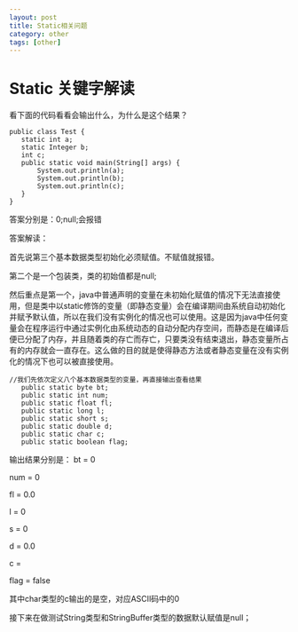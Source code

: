 ```yaml
---
layout: post
title: Static相关问题
category: other
tags: [other]
---
```

# Static 关键字解读
 
 看下面的代码看看会输出什么，为什么是这个结果？

 ```
public class Test {
	static int a;
	static Integer b;
	int c;
	public static void main(String[] args) {
		System.out.println(a);
		System.out.println(b);
		System.out.println(c);
	}
}
 ```

 答案分别是：0;null;会报错

 答案解读：
 
 首先说第三个基本数据类型初始化必须赋值。不赋值就报错。
 
 第二个是一个包装类，类的初始值都是null;
 
 然后重点是第一个，java中普通声明的变量在未初始化赋值的情况下无法直接使用，但是类中以static修饰的变量（即静态变量）会在编译期间由系统自动初始化并赋予默认值，所以在我们没有实例化的情况也可以使用。这是因为java中任何变量会在程序运行中通过实例化由系统动态的自动分配内存空间，而静态是在编译后便已分配了内存，并且随着类的存亡而存亡，只要类没有结束退出，静态变量所占有的内存就会一直存在。这么做的目的就是使得静态方法或者静态变量在没有实例化的情况下也可以被直接使用。

 ```
//我们先依次定义八个基本数据类型的变量，再直接输出查看结果
	public static byte bt;
	public static int num;
	public static float fl;
	public static long l;
	public static short s;
	public static double d;
	public static char c;
	public static boolean flag;
 ```

 输出结果分别是：
bt = 0

num  = 0

fl = 0.0

l = 0

s = 0

d = 0.0

c = 

flag = false

其中char类型的c输出的是空，对应ASCII码中的0

接下来在做测试String类型和StringBuffer类型的数据默认赋值是null；